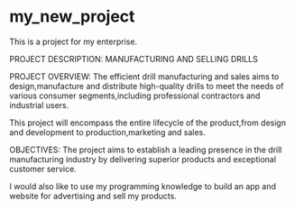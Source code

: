 # my_new_project  
This is a project for my enterprise.


PROJECT DESCRIPTION: MANUFACTURING AND SELLING DRILLS

PROJECT OVERVIEW:
The efficient drill manufacturing and sales aims to design,manufacture and distribute high-quality drills to meet the needs of
various consumer segments,including professional contractors and industrial users.

This project will encompass the entire lifecycle of the product,from design and development to production,marketing and sales.

OBJECTIVES: 
The project aims to establish a leading presence in the drill manufacturing industry by delivering superior
products and exceptional customer service.


I would also like to use my programming knowledge to build an app and website for advertising and sell my products.
